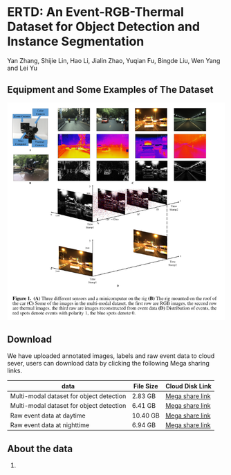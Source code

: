# ERTD: An Event-RGB-Thermal Dataset for Object Detection and Instance Segmentation
Yan Zhang, Shijie Lin, Hao Li, Jialin Zhao, Yuqian Fu, Bingde Liu, Wen Yang and Lei Yu
## Equipment and Some Examples of The Dataset
![Alt text](https://github.com/ZyAndrew/ERTD/blob/master/images/figure1.png)
## Download
We have uploaded annotated images, labels and raw event data to cloud sever, users can download data by clicking the following Mega sharing links.


data | File Size |Cloud Disk Link
------------ | -------------| -------------
Multi-modal dataset for object detection | 2.83  GB |[Mega share link](https://mega.nz/#F!rZsi3I6J!AOdnsHfvqnR47Yc1YBIFtQ)
Multi-modal dataset for object detection | 6.41  GB |[Mega share link](https://mega.nz/#F!rZsi3I6J!AOdnsHfvqnR47Yc1YBIFtQ)
Raw event data at daytime | 10.40 GB |[Mega share link](https://mega.nz/#F!ef5ATKJQ!ovDXBeOEE0S-fc7REnZkHg)
Raw event data at nighttime | 6.94  GB |[Mega share link](https://mega.nz/#F!zPxCkIgT!cTKIO-ZkRvgz88r5oWOZJw)
## About the data
1.
